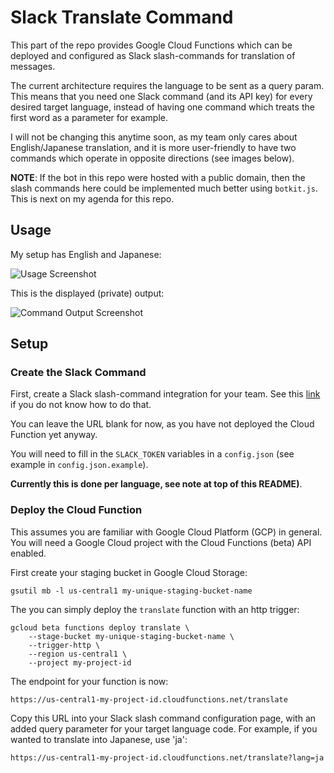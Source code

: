 # Slack Translate Command

This part of the repo provides Google Cloud Functions which can be deployed and
configured as Slack slash-commands for translation of messages.

The current architecture requires the language to be sent as
a query param. This means that you need one Slack command (and its API key) for
every desired target language, instead of having one command which treats the
first word as a parameter for example.

I will not be changing this anytime soon, as my team only cares about
English/Japanese translation, and it is more user-friendly to have two commands
which operate in opposite directions (see images below).


**NOTE**: If the bot in this repo were hosted with a public domain, then the slash
commands here could be implemented much better using `botkit.js`. This is next on
my agenda for this repo.


## Usage

My setup has English and Japanese:

![Usage Screenshot](https://raw.githubusercontent.com/joebullard/slack-translate/master/images/command/usage.png)

This is the displayed (private) output:

![Command Output Screenshot](https://raw.githubusercontent.com/joebullard/slack-translate/master/command/images/output.png)


## Setup

### Create the Slack Command

First, create a Slack slash-command integration for your team. See this
[link](https://api.slack.com/slash-commands) if you do not know how to do that.

You can leave the URL blank for now, as you have not deployed the Cloud
Function yet anyway.

You will need to fill in the `SLACK_TOKEN` variables in a `config.json` (see
example in `config.json.example`).

**Currently this is done per language, see note at top of this README)**.


### Deploy the Cloud Function

This assumes you are familiar with Google Cloud Platform (GCP) in general.
You will need a Google Cloud project with the Cloud Functions (beta) API
enabled.

First create your staging bucket in Google Cloud Storage:
```
gsutil mb -l us-central1 my-unique-staging-bucket-name
```

The you can simply deploy the `translate` function with an http trigger:

```
gcloud beta functions deploy translate \
    --stage-bucket my-unique-staging-bucket-name \
    --trigger-http \
    --region us-central1 \
    --project my-project-id
```

The endpoint for your function is now:

```
https://us-central1-my-project-id.cloudfunctions.net/translate
```

Copy this URL into your Slack slash command configuration page, with an added
query parameter for your target language code.
For example, if you wanted to translate into Japanese, use 'ja':

```
https://us-central1-my-project-id.cloudfunctions.net/translate?lang=ja
```
